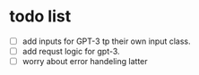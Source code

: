 # todo list
- [ ] add inputs for GPT-3 tp their own input class.
- [ ] add requst logic for gpt-3.
- [ ] worry about error handeling latter